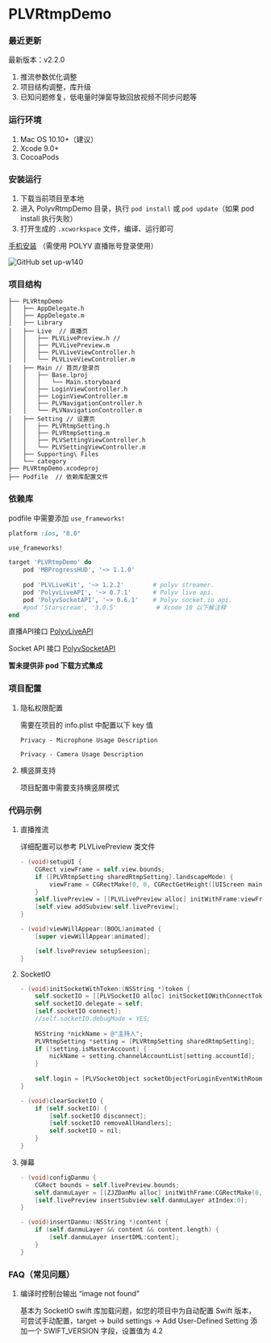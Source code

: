 # PLVRtmpDemo

### 最近更新 

最新版本：v2.2.0

1. 推流参数优化调整
2. 项目结构调整，库升级
3. 已知问题修复，低电量时弹窗导致回放视频不同步问题等



### 运行环境

1. Mac OS 10.10+（建议）
2. Xcode 9.0+
3. CocoaPods



### 安装运行

1. 下载当前项目至本地
2. 进入 PolyvRtmpDemo 目录，执行 `pod install` 或 `pod update`（如果 pod install 执行失败）
3. 打开生成的 `.xcworkspace` 文件，编译、运行即可



[手机安装](https://www.pgyer.com/VN0u) （需使用 POLYV 直播账号登录使用）

![GitHub set up-w140](https://static.pgyer.com/app/qrcode/VN0u)



### 项目结构

```
├── PLVRtmpDemo
│   ├── AppDelegate.h
│   ├── AppDelegate.m
│   ├── Library
│   ├── Live  // 直播页
│   │   ├── PLVLivePreview.h // 
│   │   ├── PLVLivePreview.m
│   │   ├── PLVLiveViewController.h
│   │   └── PLVLiveViewController.m
│   ├── Main // 首页/登录页
│   │   ├── Base.lproj
│   │   │   └── Main.storyboard
│   │   ├── LoginViewController.h
│   │   ├── LoginViewController.m
│   │   ├── PLVNavigationController.h
│   │   └── PLVNavigationController.m
│   ├── Setting // 设置页
│   │   ├── PLVRtmpSetting.h
│   │   ├── PLVRtmpSetting.m
│   │   ├── PLVSettingViewController.h
│   │   └── PLVSettingViewController.m
│   ├── Supporting\ Files
│   └── category
├── PLVRtmpDemo.xcodeproj
├── Podfile  // 依赖库配置文件
```



### 依赖库

podfile 中需要添加 `use_frameworks!`

```ruby
platform :ios, "8.0"

use_frameworks! 

target 'PLVRtmpDemo' do
    pod 'MBProgressHUD', '~> 1.1.0'
    
    pod 'PLVLiveKit', '~> 1.2.2'        # polyv streamer.
    pod 'PolyvLiveAPI', '~> 0.7.1'      # Polyv live api.
    pod 'PolyvSocketAPI', '~> 0.6.1'    # Polyv socket.io api.
    #pod 'Starscream', '3.0.5'           # Xcode 10 以下解注释
end
```

直播API接口 [PolyvLiveAPI](https://github.com/polyv/PolyvLiveAPI)

Socket API 接口 [PolyvSocketAPI](https://github.com/polyv/PolyvSocketAPI)

**暂未提供非 pod 下载方式集成**



### 项目配置

1. 隐私权限配置

   需要在项目的 info.plist 中配置以下 key 值

   `Privacy - Microphone Usage Description`

   `Privacy - Camera Usage Description`

2. 横竖屏支持

   项目配置中需要支持横竖屏模式



### 代码示例

1. 直播推流

   详细配置可以参考 PLVLivePreview 类文件

   ```objective-c
   - (void)setupUI {
       CGRect viewFrame = self.view.bounds;
       if ([PLVRtmpSetting sharedRtmpSetting].landscapeMode) {
           viewFrame = CGRectMake(0, 0, CGRectGetHeight([UIScreen mainScreen].bounds), CGRectGetWidth([UIScreen mainScreen].bounds));
       }
       self.livePreview = [[PLVLivePreview alloc] initWithFrame:viewFrame];
       [self.view addSubview:self.livePreview];
   }
   
   - (void)viewWillAppear:(BOOL)animated {
       [super viewWillAppear:animated];
   
       [self.livePreview setupSeesion];
   }
   ```

2. SocketIO

   ```objective-c
   - (void)initSocketWithToken:(NSString *)token {
       self.socketIO = [[PLVSocketIO alloc] initSocketIOWithConnectToken:token enableLog:NO];
       self.socketIO.delegate = self;
       [self.socketIO connect];
       //self.socketIO.debugMode = YES;
       
       NSString *nickName = @"主持人";
       PLVRtmpSetting *setting = [PLVRtmpSetting sharedRtmpSetting];
       if (!setting.isMasterAccount) {
           nickName = setting.channelAccountList[setting.accountId];
       }
       
       self.login = [PLVSocketObject socketObjectForLoginEventWithRoomId:self.channelId nickName:nickName avatar:nil userType:PLVSocketObjectUserTypeTeacher];
   }
   
   - (void)clearSocketIO {
       if (self.socketIO) {
           [self.socketIO disconnect];
           [self.socketIO removeAllHandlers];
           self.socketIO = nil;
       }
   }
   ```

3. 弹幕

   ```objective-c
   - (void)configDanmu {
       CGRect bounds = self.livePreview.bounds;
       self.danmuLayer = [[ZJZDanMu alloc] initWithFrame:CGRectMake(0, 20, bounds.size.width, bounds.size.height-20)];
       [self.livePreview insertSubview:self.danmuLayer atIndex:0];
   }
   
   - (void)insertDanmu:(NSString *)content {
       if (self.danmuLayer && content && content.length) {
           [self.danmuLayer insertDML:content];
       }
   }
   ```

   

### FAQ（常见问题）

1. 编译时控制台输出 “image not found”

   基本为 SocketIO swift 库加载问题，如您的项目中为自动配置 Swift 版本，可尝试手动配置，target -> build settings -> Add User-Defined Setting 添加一个 SWIFT_VERSION 字段，设置值为 4.2
